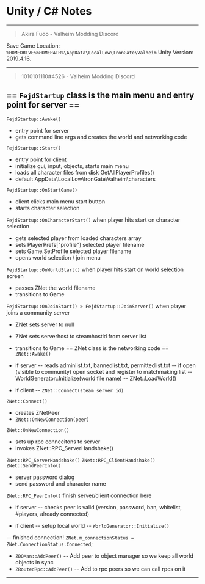 # Unity / C# Notes

---

> Akira Fudo - Valheim Modding Discord

Save Game Location: `%HOMEDRIVE%%HOMEPATH%\AppData\LocalLow\IronGate\Valheim`
Unity Version: 2019.4.16.

---

> 1010101110#4526 - Valheim Modding Discord

## == `FejdStartup` class is the main menu and entry point for server ==

`FejdStartup::Awake()`
- entry point for server
- gets command line args and creates the world and networking code

`FejdStartup::Start()`
- entry point for client
- initialize gui, input, objects, starts main menu
- loads all character files from disk GetAllPlayerProfiles()
- default AppData\LocalLow\IronGate\Valheim\characters 

`FejdStartup::OnStartGame()`
- client clicks main menu start button
- starts character selection

`FejdStartup::OnCharacterStart()` when player hits start on character selection
- gets selected player from loaded characters array
- sets PlayerPrefs["profile"] selected player filename
- sets Game.SetProfile selected player filename
- opens world selection / join menu

`FejdStartup::OnWorldStart()` when player hits start on world selection screen
- passes ZNet the world filename
- transitions to Game 

`FejdStartup::OnJoinStart() > FejdStartup::JoinServer()` when player joins a community server
- ZNet sets server to null
- ZNet sets serverhost to steamhostid from server list
- transitions to Game
== ZNet class is the networking code ==
`ZNet::Awake()`
- if server
-- reads adminlist.txt, bannedlist.txt, permittedlist.txt
-- if open (visible to community) open socket and register to matchmaking list
-- WorldGenerator::Initialize(world file name)
-- ZNet::LoadWorld()

- if client
-- `ZNet::Connect(steam server id)`

`ZNet::Connect()`
- creates ZNetPeer
- `ZNet::OnNewConnection(peer)`

`ZNet::OnNewConnection()`
- sets up rpc connecitons to server
- invokes ZNet::RPC_ServerHandshake()

`ZNet::RPC_ServerHandshake()`
`ZNet::RPC_ClientHandshake()`
`ZNet::SendPeerInfo()`
- server password dialog
- send password and character name

`ZNet::RPC_PeerInfo()` finish server/client connection here
- if server 
-- checks peer is valid (version, password, ban, whitelist, #players, already connected)

- if client
-- setup local world
-- `WorldGenerator::Initialize()`

-- finished connection!
`ZNet.m_connectionStatus = ZNet.ConnectionStatus.Connected`;

- `ZDOMan::AddPeer()`
-- Add peer to object manager so we keep all world objects in sync
- `ZRoutedRpc::AddPeer()`
-- Add to rpc peers so we can call rpcs on it

--- 
